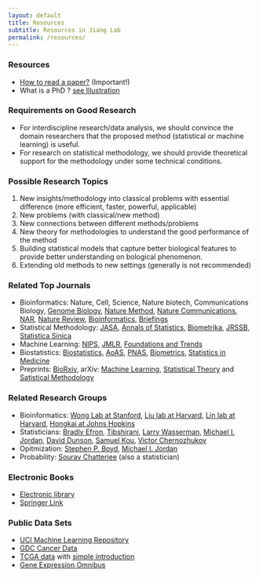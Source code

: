 ```yaml
---
layout: default
title: Resources
subtitle: Resources in Jiang Lab
permalink: /resources/
---
```


### Resources
- [How to read a paper?](https://web.stanford.edu/class/ee384m/Handouts/HowtoReadPaper.pdf) (Important!)
- What is a PhD ? [see Illustration](/resources/PhD/IllustratedGuidePhD-Matt-Might.pdf)

### Requirements on Good Research

- For interdiscipline research/data analysis, we should convince the domain researchers that the proposed method (statistical or machine learning) is useful. 
- For research on statistical methodology, we should provide theoretical support for the methodology under some technical conditions.

### Possible Research Topics
1. New insights/methodology into classical problems with essential difference (more efficient, faster, powerful, applicable)
2. New problems (with classical/new method)
3. New connections between different methods/problems
4. New theory for methodologies to understand the good performance of the method
5. Building statistical models that capture better biological features to provide better understanding on bological phenomenon.
6. Extending old methods to new settings (generally is not recommended)

### Related Top Journals
- Bioinformatics: Nature, Cell, Science, Nature biotech, Communications Biology, [Genome Biology](https://genomebiology.biomedcentral.com/), [Nature Method](https://www.nature.com/nmeth/#search-menu), [Nature Communications](https://www.nature.com/search?subject=computational-biology-and-bioinformatics&journal=ncomms), [NAR](https://academic.oup.com/nar/advance-articles), [Nature Review](https://www.nature.com/nature/articles?type=review-article), [Bioinformatics](https://academic.oup.com/bioinformatics), [Briefings](https://academic.oup.com/bib)
- Statistical Methodology: [JASA](https://amstat.tandfonline.com/action/showAxaArticles?journalCode=uasa20&), [Annals of Statistics](https://imstat.org/journals-and-publications/annals-of-statistics/annals-of-statistics-future-papers/), [Biometrika](https://academic.oup.com/biomet), [JRSSB](https://rss.onlinelibrary.wiley.com/journal/14679868), [Statistica Sinica](http://www3.stat.sinica.edu.tw/statistica/)
- Machine Learning: [NIPS](https://papers.nips.cc/), [JMLR](http://jmlr.org/), [Foundations and Trends](https://www.nowpublishers.com/mal)
- Biostatistics: [Biostatistics](https://academic.oup.com/biostatistics/issue), [AoAS](https://projecteuclid.org/current/euclid.aoas), [PNAS](https://www.pnas.org/content/by/section/Statistics), [Biometrics](https://onlinelibrary.wiley.com/journal/15410420), [Statistics in Medicine](https://onlinelibrary.wiley.com/journal/10970258)
- Preprints: [BioRxiv](https://www.biorxiv.org/), arXiv: [Machine Learning](https://arxiv.org/list/stat.ML/recent), [Statistical Theory](https://arxiv.org/list/math.ST/current) and [Satistical Methodology](https://arxiv.org/list/stat.ME/recent) 

### Related Research Groups
- Bioinformatics: [Wong Lab at Stanford](http://web.stanford.edu/group/wonglab/publications.html), [Liu lab at Harvard](https://liulab-dfci.github.io/), [Lin lab at Harvard](https://content.sph.harvard.edu/xlin/), [Hongkai at Johns Hopkins](http://www.biostat.jhsph.edu/~hji/index.htm)
- Statisticians: [Bradly Efron](http://statweb.stanford.edu/~ckirby/brad/papers/), [Tibshirani](http://statweb.stanford.edu/~tibs/research.html), [Larry Wasserman](http://www.stat.cmu.edu/~larry/), [Michael I. Jordan](https://people.eecs.berkeley.edu/~jordan/), [David Dunson](https://arxiv.org/search/stat?searchtype=author&query=Dunson%2C%20D%20B), [Samuel Kou](http://www.people.fas.harvard.edu/~skou/), [Victor Chernozhukov](http://www.mit.edu/~vchern/)
- Opitmization: [Stephen P. Boyd](http://stanford.edu/~boyd/bio.html), [Michael I. Jordan](https://people.eecs.berkeley.edu/~jordan/)
- Probability: [Sourav Chatterjee](http://statweb.stanford.edu/~souravc/academic.html) (also a statistician)

### Electronic Books
- [Electronic library](http://en.bookfi.net/)
- [Springer Link](http://link.springer.com/?)

### Public Data Sets
- [UCI Machine Learning Repository](http://archive.ics.uci.edu/ml/index.php)
- [GDC Cancer Data](https://portal.gdc.cancer.gov/)
- [TCGA data](https://www.cancer.gov/about-nci/organization/ccg/research/structural-genomics/tcga) with [simple introduction](https://www.jianshu.com/p/d662069a4a3d)
- [Gene Expression Omnibus](https://www.ncbi.nlm.nih.gov/geo/)


